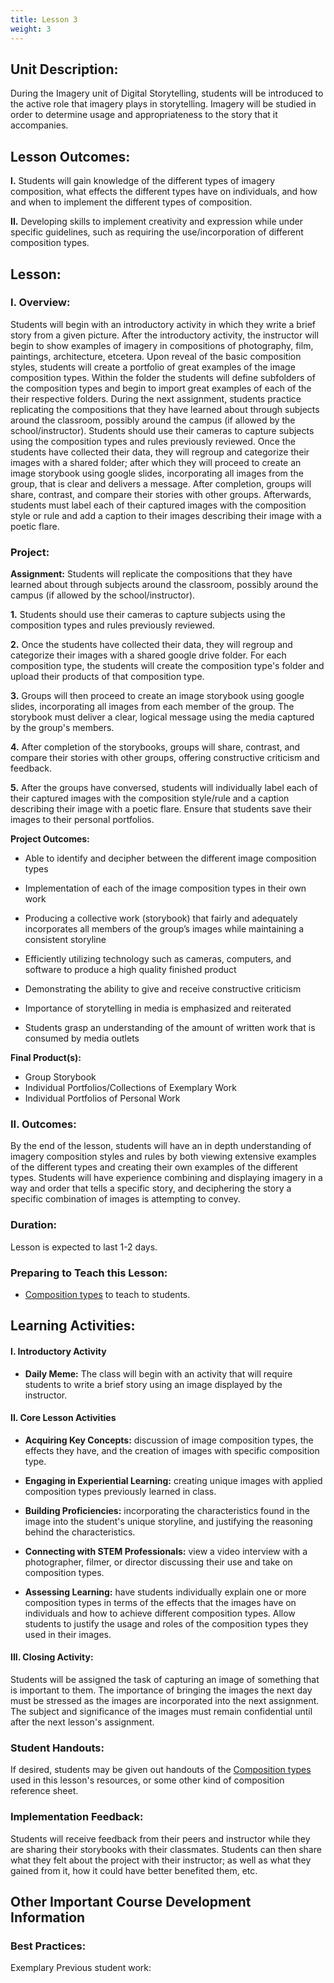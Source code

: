 ```yaml
---
title: Lesson 3
weight: 3
---
```

## Unit Description: 
During the Imagery unit of Digital Storytelling, students will be introduced to the active role that imagery plays in storytelling. Imagery will be studied in order to determine usage and appropriateness to the story that it accompanies. 


## Lesson Outcomes:
**I.** Students will gain knowledge of the different types of imagery composition, what effects the different types have on individuals, and how and when to implement the different types of composition. 

**II.** Developing skills to implement creativity and expression while under specific guidelines, such as requiring the use/incorporation of different composition types.

## Lesson:
 ### I. Overview:
Students will begin with an introductory activity in which they write a brief story from a given picture. After the introductory activity, the instructor will begin to show examples of imagery in compositions of photography, film, paintings, architecture, etcetera. Upon reveal of the basic composition styles, students will create a portfolio of great examples of the image composition types.
Within the folder the students will define subfolders of the composition types and begin to import great examples of each of the their respective folders. During the next assignment, students practice replicating the compositions that they have learned about through subjects around the classroom, possibly around the campus (if allowed by the school/instructor). Students should use their cameras to capture subjects using the composition types and rules previously reviewed. Once the students have collected their data, they will regroup and categorize their images with a shared folder; after which they will proceed to create an image storybook using google slides, incorporating all images from the group, that is clear and delivers a message. After completion, groups will share, contrast, and compare their stories with other groups. Afterwards, students must label each of their captured images with the composition style or rule and add a caption to their images describing their image with a poetic flare.

### Project:
**Assignment:**  Students will replicate the compositions that they have learned about through subjects around the classroom, possibly around the campus (if allowed by the school/instructor).

		

 **1.** Students should use their cameras to capture subjects using the composition types and rules previously reviewed. 
 
 **2.** Once the students have collected their data, they will regroup and categorize their images with a shared google drive folder. For each composition type, the students will create the composition type's folder and upload their products of that composition type.
 
 **3.** Groups will then proceed to create an image storybook using google slides, incorporating all images from each member of the group. The storybook must deliver a clear, logical message using the media captured by the group's members.
 
 **4.** After completion of the storybooks, groups will share, contrast, and compare their stories with other groups, offering constructive criticism and feedback.
 
 **5.** After the groups have conversed, students will individually label each of their captured images with the composition style/rule and a caption describing their image with a poetic flare. Ensure that students save their images to their personal portfolios.

**Project Outcomes:** 
 -   Able to identify and decipher between the different image composition types
    
 -   Implementation of each of the image composition types in their own work
    
 -   Producing a collective work (storybook) that fairly and adequately incorporates all members of the group’s images while maintaining a consistent storyline
    
 -   Efficiently utilizing technology such as cameras, computers, and software to produce a high quality finished product
    
 -   Demonstrating the ability to give and receive constructive criticism
    
 -   Importance of storytelling in media is emphasized and reiterated
    
 -   Students grasp an understanding of the amount of written work that is consumed by media outlets

**Final Product(s):**
	

 - Group Storybook
 - Individual Portfolios/Collections of Exemplary Work
 - Individual Portfolios of Personal Work

 

 ### II. Outcomes:
By the end of the lesson, students will have an in depth understanding of imagery composition styles and rules by both viewing extensive examples of the different types and creating their own examples of the different types. Students will have experience combining and displaying imagery in a way and order that tells a specific story, and deciphering the story a specific combination of images is attempting to convey.


### Duration: 
Lesson is expected to last 1-2 days.

### Preparing to Teach this Lesson:

- [Composition types](https://nofilmschool.com/2015/09/9-composition-techniques-make-images-eye-catching-biological-level) to teach to students.


## Learning Activities:

#### I. Introductory Activity
-  **Daily Meme:** The class will begin with an activity that will require students to write a brief story using an image displayed by the instructor.

#### II. Core Lesson Activities
- **Acquiring Key Concepts:** discussion of image composition types, the effects they have, and the creation of images with specific composition type.

- **Engaging in Experiential Learning:** creating unique images with applied composition types previously learned in class.

- **Building Proficiencies:** incorporating the characteristics found in the image into the student's unique storyline, and justifying the reasoning behind the characteristics.

- **Connecting with STEM Professionals:** view a video interview with a photographer, filmer, or director discussing their use and take on composition types.

- **Assessing Learning:** have students individually explain one or more composition types in terms of the effects that the images have on individuals and how to achieve different composition types. Allow students to justify the usage and roles of the composition types they used in their images. 
#### III. Closing Activity: 
Students will be assigned the task of capturing an image of something that is important to them. The importance of bringing the images the next day must be stressed as the images are incorporated into the next assignment. The subject and significance of the images must remain confidential until after the next lesson's assignment.



### Student Handouts:
If desired, students may be given out handouts of the [Composition types](https://nofilmschool.com/2015/09/9-composition-techniques-make-images-eye-catching-biological-level) used in this lesson's resources, or some other kind of composition reference sheet.

### Implementation Feedback: 
Students will receive feedback from their peers and instructor while they are sharing their storybooks with their classmates. Students can then share what they felt about the project with their instructor; as well as what they gained from it, how it could have better benefited them, etc.


## Other Important Course Development Information
### Best Practices:
Exemplary Previous student work: 
